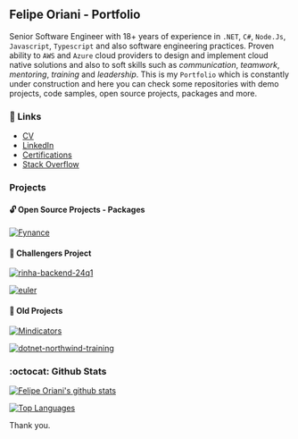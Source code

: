 ## Felipe Oriani - Portfolio 

Senior Software Engineer with 18+ years of experience in `.NET`, `C#`, `Node.Js`, `Javascript`, `Typescript` and also software engineering practices. Proven ability to `AWS` and `Azure` cloud providers to design and implement cloud native solutions and also to soft skills such as _communication_, _teamwork_, _mentoring_, _training_ and _leadership_. This is my `Portfolio` which is constantly under construction and here you can check some repositories with demo projects, code samples, open source projects, packages and more.

### :link: Links

- [CV](https://drive.google.com/file/d/1fWtlbqrpc2Dzp8DnphQxKmvwZDF1Z-Ri/view)
- [LinkedIn](https://www.linkedin.com/in/felipeoriani/)
- [Certifications](https://www.youracclaim.com/users/felipeoriani/)
- [Stack Overflow](https://stackoverflow.com/users/316799/felipe-oriani?tab=profile)

### Projects

#### :unlock: Open Source Projects - Packages

[![Fynance](https://github-readme-stats-sigma-five.vercel.app/api/pin/?username=felipeoriani&repo=fynance&theme=vision-friendly-dark)](https://github.com/felipeoriani/fynance)

#### :older_man: Challengers Project


[![rinha-backend-24q1](https://github-readme-stats-sigma-five.vercel.app/api/pin/?username=felipeoriani&repo=rinha-backend-24q1&theme=vision-friendly-dark)](https://github.com/felipeoriani/rinha-backend-24q1)

[![euler](https://github-readme-stats-sigma-five.vercel.app/api/pin/?username=felipeoriani&repo=euler&theme=vision-friendly-dark)](https://github.com/felipeoriani/euler)      

#### :older_man: Old Projects

[![Mindicators](https://github-readme-stats-sigma-five.vercel.app/api/pin/?username=felipeoriani&repo=mindicators&theme=vision-friendly-dark)](https://github.com/felipeoriani/mindicators)

[![dotnet-northwind-training](https://github-readme-stats-sigma-five.vercel.app/api/pin/?username=felipeoriani&repo=dotnet-northwind-training&theme=vision-friendly-dark)](https://github.com/felipeoriani/dotnet-northwind-training)

### :octocat: Github Stats 

[![Felipe Oriani's github stats](https://github-readme-stats-sigma-five.vercel.app/api?username=felipeoriani&show_icons=true&include_all_commits=true&theme=vision-friendly-dark)](https://github.com/anuraghazra/github-readme-stats)

[![Top Languages](https://github-readme-stats-sigma-five.vercel.app/api/top-langs/?username=felipeoriani&layout=compact&count_private=true&theme=vision-friendly-dark)](https://github.com/anuraghazra/github-readme-stats)

Thank you.
